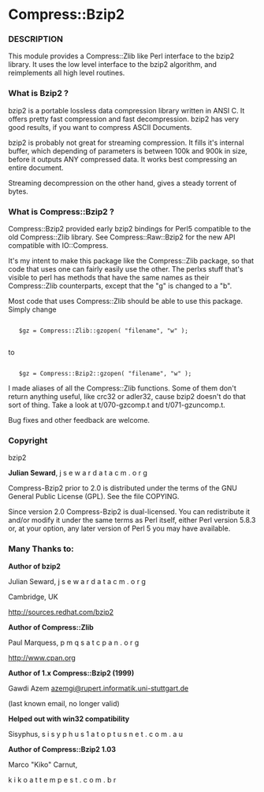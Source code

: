 
# Compress::Bzip2

### DESCRIPTION

This module provides a Compress::Zlib like Perl interface to the bzip2
library.  It uses the low level interface to the bzip2 algorithm, and
reimplements all high level routines.

### What is Bzip2 ?

bzip2 is a portable lossless data compression library written in ANSI C.
It offers pretty fast compression and fast decompression.
bzip2 has very good results, if you want to compress ASCII Documents.

bzip2 is probably not great for streaming compression.  It fills it's
internal buffer, which depending of parameters is between 100k and 900k
in size, before it outputs ANY compressed data.  It works best compressing
an entire document.

Streaming decompression on the other hand, gives a steady torrent of bytes.

### What is Compress::Bzip2 ?

Compress::Bzip2 provided early bzip2 bindings for Perl5 compatible to
the old Compress::Zlib library. See Compress::Raw::Bzip2 for the new API
compatible with IO::Compress.

It's my intent to make this package like the Compress::Zlib package, so
that code that uses one can fairly easily use the other.  The perlxs stuff
that's visible to perl has methods that have the same names as their
Compress::Zlib counterparts, except that the "g" is changed to a "b".

Most code that uses Compress::Zlib should be able to use this package.
Simply change
```

   $gz = Compress::Zlib::gzopen( "filename", "w" );
   
```

to
```

   $gz = Compress::Bzip2::gzopen( "filename", "w" );
  ```

I made aliases of all the Compress::Zlib functions.  Some of them don't
return anything useful, like crc32 or adler32, cause bzip2 doesn't
do that sort of thing.  Take a look at t/070-gzcomp.t and t/071-gzuncomp.t.

Bug fixes and other feedback are welcome.

### Copyright

bzip2

**Julian Seward**, j s e w a r d   a t   a c m . o r g

Compress-Bzip2 prior to 2.0 is distributed under the terms of the
GNU General Public License (GPL).  See the file COPYING.

Since version 2.0 Compress-Bzip2 is dual-licensed.
You can redistribute it and/or modify it under the same terms as Perl
itself, either Perl version 5.8.3 or, at your option, any later
version of Perl 5 you may have available.


### Many Thanks to:


**Author of bzip2**

Julian Seward, j s e w a r d   a t   a c m . o r g

Cambridge, UK

http://sources.redhat.com/bzip2

**Author of Compress::Zlib**

Paul Marquess, p m q s   a t   c p a n . o r g

http://www.cpan.org

**Author of 1.x Compress::Bzip2 (1999)**

Gawdi Azem <azemgi@rupert.informatik.uni-stuttgart.de>

(last known email, no longer valid)

**Helped out with win32 compatibility**

Sisyphus, s i s y p h u s 1   a t   o p t u s n e t . c o m . a u

**Author of Compress::Bzip2 1.03**

Marco "Kiko" Carnut,
 
k i k o   a t   t e m p e s t . c o m . b r

